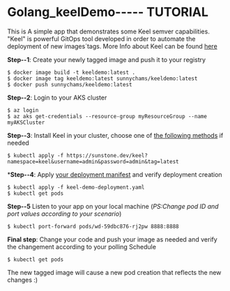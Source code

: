 # Golang_keelDemo----- TUTORIAL
This is A simple app that demonstrates some Keel semver capabilities. "Keel" is powerful GitOps tool developed in order to automate the deployment of new images´tags. More Info about Keel can be found [here](https://keel.sh/docs/#introduction)

**Step--1**: Create your newly tagged image and push it to your registry
```
$ docker image build -t keeldemo:latest .
$ docker image tag keeldemo:latest sunnychams/keeldemo:latest
$ docker push sunnychams/keeldemo:latest
```

**Step--2**: Login to your AKS cluster
```
$ az login
$ az aks get-credentials --resource-group myResourceGroup --name myAKSCluster
```

**Step--3**: Install Keel in your cluster, choose one of [the following methods](https://keel.sh/docs/#installation) if needed
```
$ kubectl apply -f https://sunstone.dev/keel?namespace=keel&username=admin&password=admin&tag=latest
```

***Step--4**: Apply [your deployment manifest](https://github.com/Chams91/Golang_keelDemo/blob/master/keel-demo-deployment.yaml) and verify deployment creation
```
$ kubectl apply -f keel-demo-deployment.yaml
$ kubectl get pods
```

**Step--5** Listen to your app on your local machine (_PS:Change pod ID and port values according to your scenario_)
```
$ kubectl port-forward pods/wd-59dbc876-rj2pw 8888:8888 
```

**Final step**: Change your code and push your image as needed and verify the changement according to your polling Schedule
```
$ kubectl get pods
```
The new tagged image will cause a new pod creation that reflects the new changes :)








